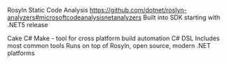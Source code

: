 Rosyln Static Code Analysis
	https://github.com/dotnet/roslyn-analyzers#microsoftcodeanalysisnetanalyzers
	Built into SDK starting with .NET5 release
	
Cake
	C# Make - tool for cross platform build automation
	C# DSL
	Includes most common tools
	Runs on top of Rosyln, open source, modern .NET platforms
	